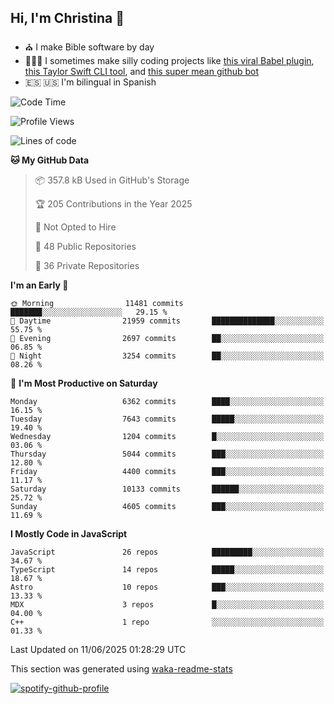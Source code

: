 ## Hi, I'm Christina 👋

- ⛪️ I make Bible software by day
- 👩🏼‍💻 I sometimes make silly coding projects like [this viral Babel plugin](https://www.instagram.com/reel/Cxvwz76vBus/), [this Taylor Swift CLI tool](https://github.com/christina-de-martinez/swift-commits), and [this super mean github bot](https://github.com/christina-de-martinez/roast-my-code)
- 🇪🇸 🇺🇸 I'm bilingual in Spanish

<!--START_SECTION:waka-->
![Code Time](http://img.shields.io/badge/Code%20Time-194%20hrs%2027%20mins-blue)

![Profile Views](http://img.shields.io/badge/Profile%20Views-0-blue)

![Lines of code](https://img.shields.io/badge/From%20Hello%20World%20I%27ve%20Written-24.9%20million%20lines%20of%20code-blue)

**🐱 My GitHub Data** 

> 📦 357.8 kB Used in GitHub's Storage 
 > 
> 🏆 205 Contributions in the Year 2025
 > 
> 🚫 Not Opted to Hire
 > 
> 📜 48 Public Repositories 
 > 
> 🔑 36 Private Repositories 
 > 
**I'm an Early 🐤** 

```text
🌞 Morning                11481 commits       ███████░░░░░░░░░░░░░░░░░░   29.15 % 
🌆 Daytime                21959 commits       ██████████████░░░░░░░░░░░   55.75 % 
🌃 Evening                2697 commits        ██░░░░░░░░░░░░░░░░░░░░░░░   06.85 % 
🌙 Night                  3254 commits        ██░░░░░░░░░░░░░░░░░░░░░░░   08.26 % 
```
📅 **I'm Most Productive on Saturday** 

```text
Monday                   6362 commits        ████░░░░░░░░░░░░░░░░░░░░░   16.15 % 
Tuesday                  7643 commits        █████░░░░░░░░░░░░░░░░░░░░   19.40 % 
Wednesday                1204 commits        █░░░░░░░░░░░░░░░░░░░░░░░░   03.06 % 
Thursday                 5044 commits        ███░░░░░░░░░░░░░░░░░░░░░░   12.80 % 
Friday                   4400 commits        ███░░░░░░░░░░░░░░░░░░░░░░   11.17 % 
Saturday                 10133 commits       ██████░░░░░░░░░░░░░░░░░░░   25.72 % 
Sunday                   4605 commits        ███░░░░░░░░░░░░░░░░░░░░░░   11.69 % 
```


**I Mostly Code in JavaScript** 

```text
JavaScript               26 repos            █████████░░░░░░░░░░░░░░░░   34.67 % 
TypeScript               14 repos            █████░░░░░░░░░░░░░░░░░░░░   18.67 % 
Astro                    10 repos            ███░░░░░░░░░░░░░░░░░░░░░░   13.33 % 
MDX                      3 repos             █░░░░░░░░░░░░░░░░░░░░░░░░   04.00 % 
C++                      1 repo              ░░░░░░░░░░░░░░░░░░░░░░░░░   01.33 % 
```




 Last Updated on 11/06/2025 01:28:29 UTC
<!--END_SECTION:waka-->

This section was generated using [waka-readme-stats](https://github.com/anmol098/waka-readme-stats)

[![spotify-github-profile](https://spotify-github-profile.kittinanx.com/api/view?uid=1228436873&cover_image=true&theme=default&show_offline=false&background_color=121212&interchange=false&bar_color=53b14f&bar_color_cover=false)](https://spotify-github-profile.kittinanx.com/api/view?uid=1228436873&redirect=true)